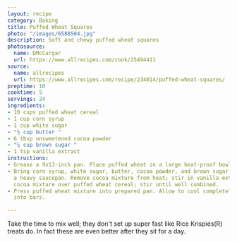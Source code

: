 ```yaml
---
layout: recipe
category: Baking
title: Puffed Wheat Squares
photo: "/images/6588504.jpg"
description: Soft and chewy puffed wheat squares
photosource:
  name: DMcCargar
  url: https://www.allrecipes.com/cook/25494411
source:
  name: allrecipes
  url: https://www.allrecipes.com/recipe/234014/puffed-wheat-squares/
preptime: 10
cooktime: 5
servings: 24
ingredients:
- 10 cups puffed wheat cereal
- 1 cup corn syrup
- 1 cup white sugar
- "½ cup butter "
- 6 tbsp unsweetened cocoa powder
- "¼ cup brown sugar "
- 1 tsp vanilla extract
instructions:
- Grease a 9x13-inch pan. Place puffed wheat in a large heat-proof bowl; set aside.
- Bring corn syrup, white sugar, butter, cocoa powder, and brown sugar to a boil in
  a heavy saucepan. Remove cocoa mixture from heat; stir in vanilla extract. Pour
  cocoa mixture over puffed wheat cereal; stir until well combined.
- Press puffed wheat mixture into prepared pan. Allow to cool completely before cutting
  into bars.

---
```

Take the time to mix well; they don't set up super fast like Rice Krispies(R) treats do. In fact these are even better after they sit for a day.